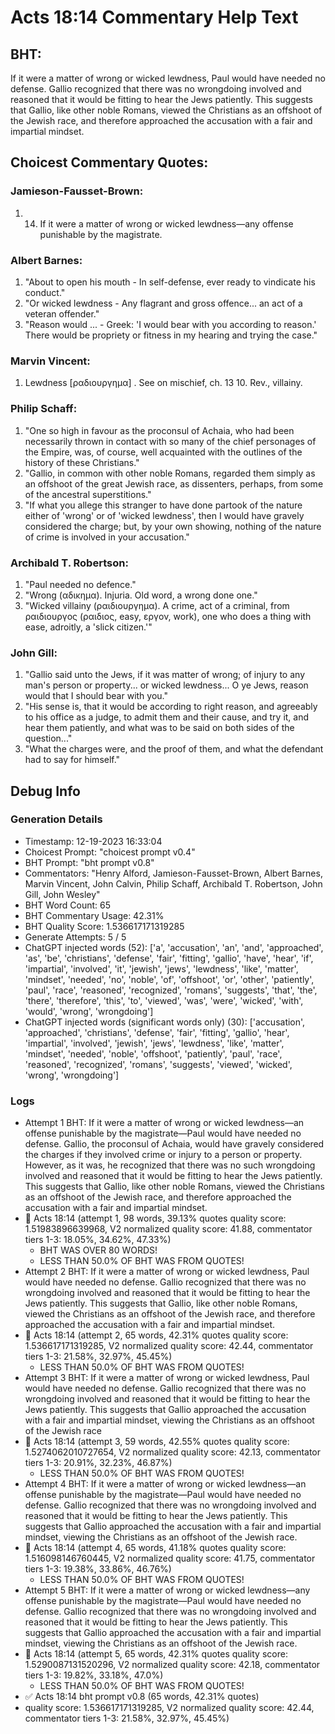 # Acts 18:14 Commentary Help Text

## BHT:
If it were a matter of wrong or wicked lewdness, Paul would have needed no defense. Gallio recognized that there was no wrongdoing involved and reasoned that it would be fitting to hear the Jews patiently. This suggests that Gallio, like other noble Romans, viewed the Christians as an offshoot of the Jewish race, and therefore approached the accusation with a fair and impartial mindset.

## Choicest Commentary Quotes:
### Jamieson-Fausset-Brown:
1. 14. If it were a matter of wrong or
	wicked lewdness—any offense punishable by the magistrate.


### Albert Barnes:
1. "About to open his mouth - In self-defense, ever ready to vindicate his conduct."
2. "Or wicked lewdness - Any flagrant and gross offence... an act of a veteran offender."
3. "Reason would ... - Greek: 'I would bear with you according to reason.' There would be propriety or fitness in my hearing and trying the case."

### Marvin Vincent:
1. Lewdness [ραδιουργημα] . See on mischief, ch. 13 10. Rev., villainy.


### Philip Schaff:
1. "One so high in favour as the proconsul of Achaia, who had been necessarily thrown in contact with so many of the chief personages of the Empire, was, of course, well acquainted with the outlines of the history of these Christians."
2. "Gallio, in common with other noble Romans, regarded them simply as an offshoot of the great Jewish race, as dissenters, perhaps, from some of the ancestral superstitions."
3. "If what you allege this stranger to have done partook of the nature either of 'wrong' or of 'wicked lewdness', then I would have gravely considered the charge; but, by your own showing, nothing of the nature of crime is involved in your accusation."

### Archibald T. Robertson:
1. "Paul needed no defence."
2. "Wrong (αδικημα). Injuria. Old word, a wrong done one."
3. "Wicked villainy (ραιδιουργημα). A crime, act of a criminal, from ραιδιουργος (ραιδιος, easy, εργον, work), one who does a thing with ease, adroitly, a 'slick citizen.'"

### John Gill:
1. "Gallio said unto the Jews, if it was matter of wrong; of injury to any man's person or property... or wicked lewdness... O ye Jews, reason would that I should bear with you." 
2. "His sense is, that it would be according to right reason, and agreeably to his office as a judge, to admit them and their cause, and try it, and hear them patiently, and what was to be said on both sides of the question..."
3. "What the charges were, and the proof of them, and what the defendant had to say for himself."


## Debug Info
### Generation Details
- Timestamp: 12-19-2023 16:33:04
- Choicest Prompt: "choicest prompt v0.4"
- BHT Prompt: "bht prompt v0.8"
- Commentators: "Henry Alford, Jamieson-Fausset-Brown, Albert Barnes, Marvin Vincent, John Calvin, Philip Schaff, Archibald T. Robertson, John Gill, John Wesley"
- BHT Word Count: 65
- BHT Commentary Usage: 42.31%
- BHT Quality Score: 1.536617171319285
- Generate Attempts: 5 / 5
- ChatGPT injected words (52):
	['a', 'accusation', 'an', 'and', 'approached', 'as', 'be', 'christians', 'defense', 'fair', 'fitting', 'gallio', 'have', 'hear', 'if', 'impartial', 'involved', 'it', 'jewish', 'jews', 'lewdness', 'like', 'matter', 'mindset', 'needed', 'no', 'noble', 'of', 'offshoot', 'or', 'other', 'patiently', 'paul', 'race', 'reasoned', 'recognized', 'romans', 'suggests', 'that', 'the', 'there', 'therefore', 'this', 'to', 'viewed', 'was', 'were', 'wicked', 'with', 'would', 'wrong', 'wrongdoing']
- ChatGPT injected words (significant words only) (30):
	['accusation', 'approached', 'christians', 'defense', 'fair', 'fitting', 'gallio', 'hear', 'impartial', 'involved', 'jewish', 'jews', 'lewdness', 'like', 'matter', 'mindset', 'needed', 'noble', 'offshoot', 'patiently', 'paul', 'race', 'reasoned', 'recognized', 'romans', 'suggests', 'viewed', 'wicked', 'wrong', 'wrongdoing']

### Logs
- Attempt 1 BHT: If it were a matter of wrong or wicked lewdness—an offense punishable by the magistrate—Paul would have needed no defense. Gallio, the proconsul of Achaia, would have gravely considered the charges if they involved crime or injury to a person or property. However, as it was, he recognized that there was no such wrongdoing involved and reasoned that it would be fitting to hear the Jews patiently. This suggests that Gallio, like other noble Romans, viewed the Christians as an offshoot of the Jewish race, and therefore approached the accusation with a fair and impartial mindset.
- 🔄 Acts 18:14 (attempt 1, 98 words, 39.13% quotes quality score: 1.51983896639968, V2 normalized quality score: 41.88, commentator tiers 1-3: 18.05%, 34.62%, 47.33%) 
	- BHT WAS OVER 80 WORDS! 
	- LESS THAN 50.0% OF BHT WAS FROM QUOTES!
- Attempt 2 BHT: If it were a matter of wrong or wicked lewdness, Paul would have needed no defense. Gallio recognized that there was no wrongdoing involved and reasoned that it would be fitting to hear the Jews patiently. This suggests that Gallio, like other noble Romans, viewed the Christians as an offshoot of the Jewish race, and therefore approached the accusation with a fair and impartial mindset.
- 🔄 Acts 18:14 (attempt 2, 65 words, 42.31% quotes quality score: 1.536617171319285, V2 normalized quality score: 42.44, commentator tiers 1-3: 21.58%, 32.97%, 45.45%) 
	- LESS THAN 50.0% OF BHT WAS FROM QUOTES!
- Attempt 3 BHT: If it were a matter of wrong or wicked lewdness, Paul would have needed no defense. Gallio recognized that there was no wrongdoing involved and reasoned that it would be fitting to hear the Jews patiently. This suggests that Gallio approached the accusation with a fair and impartial mindset, viewing the Christians as an offshoot of the Jewish race
- 🔄 Acts 18:14 (attempt 3, 59 words, 42.55% quotes quality score: 1.5274062010727654, V2 normalized quality score: 42.13, commentator tiers 1-3: 20.91%, 32.23%, 46.87%) 
	- LESS THAN 50.0% OF BHT WAS FROM QUOTES!
- Attempt 4 BHT: If it were a matter of wrong or wicked lewdness—an offense punishable by the magistrate—Paul would have needed no defense. Gallio recognized that there was no wrongdoing involved and reasoned that it would be fitting to hear the Jews patiently. This suggests that Gallio approached the accusation with a fair and impartial mindset, viewing the Christians as an offshoot of the Jewish race.
- 🔄 Acts 18:14 (attempt 4, 65 words, 41.18% quotes quality score: 1.516098146760445, V2 normalized quality score: 41.75, commentator tiers 1-3: 19.38%, 33.86%, 46.76%) 
	- LESS THAN 50.0% OF BHT WAS FROM QUOTES!
- Attempt 5 BHT: If it were a matter of wrong or wicked lewdness—any offense punishable by the magistrate—Paul would have needed no defense. Gallio recognized that there was no wrongdoing involved and reasoned that it would be fitting to hear the Jews patiently. This suggests that Gallio approached the accusation with a fair and impartial mindset, viewing the Christians as an offshoot of the Jewish race.
- 🔄 Acts 18:14 (attempt 5, 65 words, 42.31% quotes quality score: 1.5290087131520296, V2 normalized quality score: 42.18, commentator tiers 1-3: 19.82%, 33.18%, 47.0%) 
	- LESS THAN 50.0% OF BHT WAS FROM QUOTES!
- ✅ Acts 18:14 bht prompt v0.8 (65 words, 42.31% quotes)
- quality score: 1.536617171319285, V2 normalized quality score: 42.44, commentator tiers 1-3: 21.58%, 32.97%, 45.45%)
